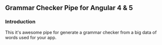 ## Grammar Checker Pipe for Angular 4 & 5

### Introduction

This it's awesome pipe for generate a grammar checker from a big data of words used for your app.
